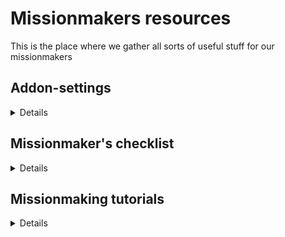 # Missionmakers resources

This is the place where we gather all sorts of useful stuff for our missionmakers

## Addon-settings

<details>
 
### Settings hierarchy
In multiplayer, add-on settings are three-tiered :
- client settings affect only the local machine. They are set by each connected player for their own computer.
- mission settings affect all connected players. They are set by the missionmaker, and can overwrite client settings <b>if explicitly specified</b>.
- server settings affect all connected players. They are set by the server admin, and can overwrite mission settings as well as client settings <b>if explicitly specified</b>.
 
### Default settings
[This file](mission.txt) contains the current mission add-on settings for missionmakers to import into their own scenarios.<br>
[This file](server.txt) contains the current server add-on settings (for reference).
  
</details>

## Missionmaker's checklist

<details>

This is not a step-by-step guide to making a good mission, more like guidelines to avoid a catastrophe ;).

### General advice

  - check your mods are up to date
- make sure you're using the correct modlist (ie remove whatever additional mods you may be using client-side)
- if you are making a long mission (several main objectives), do a multiplayer test every time you complete a major section, on a dedicated server if available, local host otherwise
- if you don’t have direct access to the server ask either Winters, Compton, Ollo, Wonko or Miller
- we don’t want a server test to be run at 5 PM day of, always try and get a server test done as far in advance as you practically can (two days is a good compromise)
- have you set a particular time for your mission to start in game ?
  
### In-game

- load in the add-on on settings
- if you wish an add-on setting to be changed, bring it up to your CO
- under "Attributes > Settings > General > Misc", tick “Binarise the scenario file & editable objects (zeus)"
- under "Attributes > Settings > General > Multiplayer > Lobby", untick "Enable AI"
- under "Attributes > Settings > General > Multiplayer > Respawn" select "Respawn on custom position" then select "Select respawn position" then set the respawn delay to 5 seconds
  
</details>

## Missionmaking tutorials

<details>
 
 ### Mission folder structure
 Raw mission files are stored in a mission folder located in the `missions` or `mpmissions` folder of your profile folder.
 By default, the mission folder will only contain a `mission.sqm` file, which describes your entire mission.
 Additional resources (script files, pictures, sounds, movies, so on) can be placed directly next to the `mission.sqm`, or within nested subfolders if necessary.
 They can then be referenced in the Eden Editor by their path relative to the `mission.sqm` file.
 
 ### description.ext
 The `description.ext` is an optional file you can place in your mission root folder.
 You can use it to specify various settings in a single file, instead of having to go over multiple editor tabs.
 It can also be used for more advanced purposes not covered here, such as adding config classes.
 The template provided [here](description.ext) allows you to bypass the `Presentation`, `Overview`, `Overview (Locked)` and `Loading Screen` tabs of the `Attributes`>`General` window of the editor.
<br><br> 
Settings specified in the description.ext file override those defined within the editor!
 
 ### Packaging and sharing your mission file
 The mission folder and its content are unpackaged data that can be modified via the in-game editor.
 Those are the files to share when collaborating with other missionmakers.
 If you want to upload your mission to a server, you have to package it into a PBO first.
 To do so, go to `Scenario`>`Export`>`Export to Singleplayer` or `Export to Multiplayer`.
 The game will package your mission and its resources, and will produce a .pbo file in the `Missions` or `MPMissions` folder of your arma install folder, depending on the export option you chose.
  
 </details>
